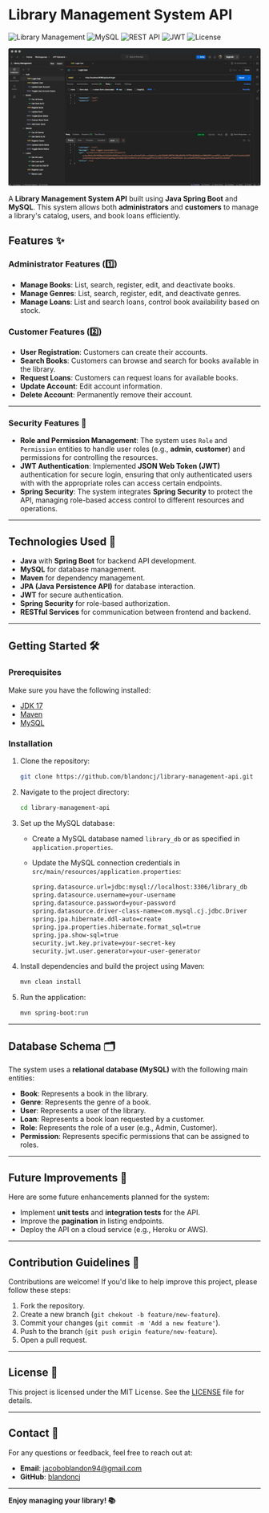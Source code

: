 # Library Management System API

![Library Management](https://img.shields.io/badge/Java-Spring%20Boot-brightgreen)
![MySQL](https://img.shields.io/badge/Database-MySQL-blue)
![REST API](https://img.shields.io/badge/REST-API-orange)
![JWT](https://img.shields.io/badge/JWT-Authentication-blueviolet)
![License](https://img.shields.io/badge/license-MIT-green)

![Project Overview](docs/images/image.png) 

A **Library Management System API** built using **Java Spring Boot** and **MySQL**. This system allows both **administrators** and **customers** to manage a library's catalog, users, and book loans efficiently.

## Features ✨

### Administrator Features (1️⃣)
- **Manage Books**: List, search, register, edit, and deactivate books.
- **Manage Genres**: List, search, register, edit, and deactivate genres.
- **Manage Loans**: List and search loans, control book availability based on stock.

### Customer Features (2️⃣)
- **User Registration**: Customers can create their accounts.
- **Search Books**: Customers can browse and search for books available in the library.
- **Request Loans**: Customers can request loans for available books.
- **Update Account**: Edit account information.
- **Delete Account**: Permanently remove their account.

---

### Security Features 🔐
- **Role and Permission Management**: The system uses `Role` and `Permission` entities to handle user roles (e.g., **admin**, **customer**) and permissions for controlling the resources.
- **JWT Authentication**: Implemented **JSON Web Token (JWT)** authentication for secure login, ensuring that only authenticated users with with the appropriate roles can access certain endpoints.
- **Spring Security**: The system integrates **Spring Security** to protect the API, managing role-based access control to different resources and operations.

---

## Technologies Used 🚀

- **Java** with **Spring Boot** for backend API development.
- **MySQL** for database management.
- **Maven** for dependency management.
- **JPA (Java Persistence API)** for database interaction.
- **JWT** for secure authentication.
- **Spring Security** for role-based authorization.
- **RESTful Services** for communication between frontend and backend.

--- 

## Getting Started 🛠️

### Prerequisites

Make sure you have the following installed:

- [JDK 17](https://www.oracle.com/java/technologies/javase/jdk17-archive-downloads.html)
- [Maven](https://maven.apache.org/install.html)
- [MySQL](https://www.mysql.com/downloads/)

### Installation

1. Clone the repository:

   ```bash
   git clone https://github.com/blandoncj/library-management-api.git
   ```

2. Navigate to the project directory:

   ```bash
   cd library-management-api
   ```

3. Set up the MySQL database:

   - Create a MySQL database named `library_db` or as specified in `application.properties`.
   - Update the MySQL connection credentials in `src/main/resources/application.properties`:
  
     ```properties
     spring.datasource.url=jdbc:mysql://localhost:3306/library_db
     spring.datasource.username=your-username
     spring.datasource.password=your-password
     spring.datasource.driver-class-name=com.mysql.cj.jdbc.Driver
     spring.jpa.hibernate.ddl-auto=create
     spring.jpa.properties.hibernate.format_sql=true
     spring.jpa.show-sql=true
     security.jwt.key.private=your-secret-key
     security.jwt.user.generator=your-user-generator
     ```

4. Install dependencies and build the project using Maven:

   ```bash
   mvn clean install
   ```

5. Run the application:

   ```bash
   mvn spring-boot:run
   ```

--- 

## Database Schema 🗂️

The system uses a **relational database (MySQL)** with the following main entities:

- **Book**: Represents a book in the library.
- **Genre**: Represents the genre of a book.
- **User**: Represents a user of the library.
- **Loan**: Represents a book loan requested by a customer.
- **Role**: Represents the role of a user (e.g., Admin, Customer).
- **Permission**: Represents specific permissions that can be assigned to roles.
---

## Future Improvements 🚧

Here are some future enhancements planned for the system: 

- Implement **unit tests** and **integration tests** for the API.
- Improve the **pagination** in listing endpoints.
- Deploy the API on a cloud service (e.g., Heroku or AWS).

---

## Contribution Guidelines 🤝

Contributions are welcome! If you'd like to help improve this project, please follow these steps:

1. Fork the repository.
2. Create a new branch (`git chekout -b feature/new-feature`).
3. Commit your changes (`git commit -m 'Add a new feature'`).
4. Push to the branch (`git push origin feature/new-feature`).
5. Open a pull request.

---

## License 📝

This project is licensed under the MIT License. See the [LICENSE](LICENSE) file for details.

---

## Contact 📧

For any questions or feedback, feel free to reach out at:

- **Email**: jacoboblandon94@gmail.com
- **GitHub**: [blandoncj](https://github.com/blandoncj)

---

**Enjoy managing your library! 📚**
